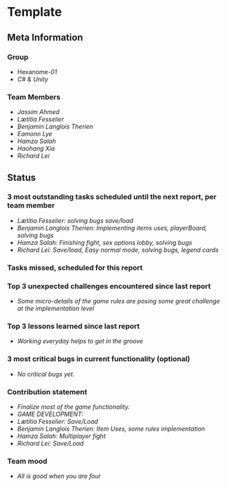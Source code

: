 # Template

## Meta Information

### Group

 * Hexanome-*01*
 * *C# & Unity*

### Team Members
 * *Jassim Ahmed*
 * *Lætitia Fesselier*
 * *Benjamin Langlois Therien*
 * *Eamonn Lye*
 * *Hamza Salah*
 * *Haohang Xia*
 * *Richard Lei*

## Status

### 3 most outstanding tasks scheduled until the next report, per team member
* *Lætitia Fesselier: solving bugs save/load*
* *Benjamin Langlois Therien: Implementing items uses, playerBoard, solving bugs*
* *Hamza Salah: Finishing fight, sex options lobby, solving bugs*
* *Richard Lei: Save/load, Easy normal mode, solving bugs, legend cards*

### Tasks missed, scheduled for this report


### Top 3 unexpected challenges encountered since last report
* *Some micro-details of the game rules are posing some great challenge at the implementation level*


### Top 3 lessons learned since last report
* *Working everyday helps to get in the groove*


### 3 most critical bugs in current functionality (optional)
* *No critical bugs yet.*

### Contribution statement

* *Finalize most of the game functionality.*
* *GAME DEVELOPMENT:*
* *Lætitia Fesselier: Save/Load*
* *Benjamin Langlois Therien: Item Uses, some rules implementation*
* *Hamza Salah: Multiplayer fight*
* *Richard Lei: Save/Load*

### Team mood
 * *All is good when you are four*
